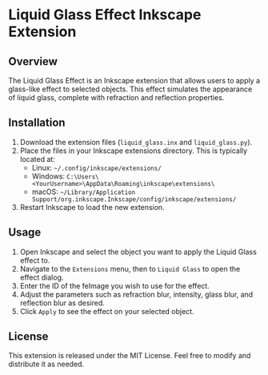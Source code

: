 # Liquid Glass Effect Inkscape Extension

## Overview
The Liquid Glass Effect is an Inkscape extension that allows users to apply a glass-like effect to selected objects. This effect simulates the appearance of liquid glass, complete with refraction and reflection properties.

## Installation
1. Download the extension files (`liquid_glass.inx` and `liquid_glass.py`).
2. Place the files in your Inkscape extensions directory. This is typically located at:
   - Linux: `~/.config/inkscape/extensions/`
   - Windows: `C:\Users\<YourUsername>\AppData\Roaming\inkscape\extensions\`
   - macOS: `~/Library/Application Support/org.inkscape.Inkscape/config/inkscape/extensions/`
3. Restart Inkscape to load the new extension.

## Usage
1. Open Inkscape and select the object you want to apply the Liquid Glass effect to.
2. Navigate to the `Extensions` menu, then to `Liquid Glass` to open the effect dialog.
3. Enter the ID of the feImage you wish to use for the effect.
4. Adjust the parameters such as refraction blur, intensity, glass blur, and reflection blur as desired.
5. Click `Apply` to see the effect on your selected object.


## License
This extension is released under the MIT License. Feel free to modify and distribute it as needed.
